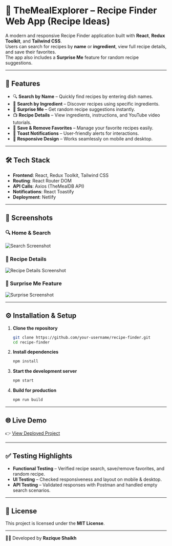 # 🍴 TheMealExplorer – Recipe Finder Web App (Recipe Ideas)

A modern and responsive Recipe Finder application built with **React**, **Redux Toolkit**, and **Tailwind CSS**.  
Users can search for recipes by **name** or **ingredient**, view full recipe details, and save their favorites.  
The app also includes a **Surprise Me** feature for random recipe suggestions.

---

## 🚀 Features
- 🔍 **Search by Name** – Quickly find recipes by entering dish names.  
- 🥕 **Search by Ingredient** – Discover recipes using specific ingredients.  
- 🎲 **Surprise Me** – Get random recipe suggestions instantly.  
- 📺 **Recipe Details** – View ingredients, instructions, and YouTube video tutorials.  
- 💾 **Save & Remove Favorites** – Manage your favorite recipes easily.  
- 🔔 **Toast Notifications** – User-friendly alerts for interactions.  
- 📱 **Responsive Design** – Works seamlessly on mobile and desktop.  

---

## 🛠️ Tech Stack
- **Frontend**: React, Redux Toolkit, Tailwind CSS  
- **Routing**: React Router DOM  
- **API Calls**: Axios (TheMealDB API)  
- **Notifications**: React Toastify  
- **Deployment**: Netlify  

---

## 📸 Screenshots

### 🔍 Home & Search
![Search Screenshot](./screenshots/search.png)

### 📖 Recipe Details
![Recipe Details Screenshot](./screenshots/details.png)

### 🎲 Surprise Me Feature
![Surprise Screenshot](./screenshots/surprise.png)

---

## ⚙️ Installation & Setup

1. **Clone the repository**
   ```bash
   git clone https://github.com/your-username/recipe-finder.git
   cd recipe-finder
   ```

2. **Install dependencies**
   ```bash
   npm install
   ```

3. **Start the development server**
   ```bash
   npm start
   ```

4. **Build for production**
   ```bash
   npm run build
   ```

---

## 🌐 Live Demo
👉 [View Deployed Project](https://your-netlify-link.netlify.app/)

---

## ✅ Testing Highlights
- **Functional Testing** – Verified recipe search, save/remove favorites, and random recipe.  
- **UI Testing** – Checked responsiveness and layout on mobile & desktop.  
- **API Testing** – Validated responses with Postman and handled empty search scenarios.  

---

## 📜 License
This project is licensed under the **MIT License**.

---

👨‍💻 Developed by **Razique Shaikh**
